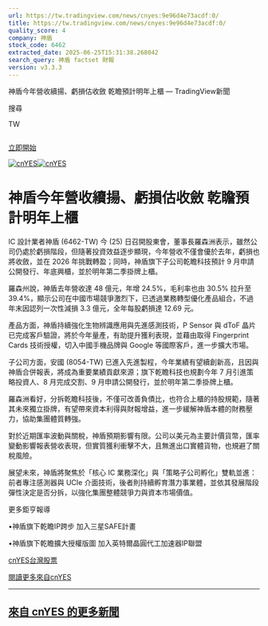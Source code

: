 ```yaml
---
url: https://tw.tradingview.com/news/cnyes:9e96d4e73acdf:0/
title: https://tw.tradingview.com/news/cnyes:9e96d4e73acdf:0/
quality_score: 4
company: 神盾
stock_code: 6462
extracted_date: 2025-06-25T15:31:38.268042
search_query: 神盾 factset 財報
version: v3.3.3
---
```


 神盾今年營收續揚、虧損估收斂 乾瞻預計明年上櫃 — TradingView新聞





















































































































 



搜尋

TW




![]()

[立即開始](/pricing/?source=header_go_pro_button&feature=start_free_trial)

[![cnYES](https://s3.tradingview.com/news/logo/cnyes--theme-light.svg)![cnYES](https://s3.tradingview.com/news/logo/cnyes--theme-dark.svg)](https://cnyes.com/)

# 神盾今年營收續揚、虧損估收斂 乾瞻預計明年上櫃

IC 設計業者神盾 (6462-TW) 今 (25) 日召開股東會，董事長羅森洲表示，雖然公司仍處於虧損階段，但隨著投資效益逐步顯現，今年營收不僅會優於去年，虧損也將收斂，並在 2026 年挑戰轉盈；同時，神盾旗下子公司乾瞻科技預計 9 月申請公開發行、年底興櫃，並於明年第二季掛牌上櫃。

羅森州說，神盾去年營收達 48 億元，年增 24.5%，毛利率也由 30.5% 拉升至 39.4%，顯示公司在中國市場競爭激烈下，已透過業務轉型優化產品組合，不過年末因認列一次性減損 3.3 億元，全年每股虧損達 12.69 元。

產品方面，神盾持續強化生物辨識應用與先進感測技術，P Sensor 與 dToF 晶片已完成客戶驗證，將於今年量產，有助提升獲利表現，並藉由取得 Fingerprint Cards 技術授權，切入中國手機品牌與 Google 等國際客戶，進一步擴大市場。

子公司方面，安國 (8054-TW) 已進入先進製程，今年業績有望續創新高，且因與神盾合併報表，將成為重要業績貢獻來源；旗下乾瞻科技也規劃今年 7 月引進策略投資人、8 月完成交割、9 月申請公開發行，並於明年第二季掛牌上櫃。

羅森洲看好，分拆乾瞻科技後，不僅可改善負債比，也符合上櫃的持股規範，隨著其未來獨立掛牌，有望帶來資本利得與財報增益，進一步緩解神盾本體的財務壓力，協助集團體質轉強。

對於近期匯率波動與關稅，神盾預期影響有限。公司以美元為主要計價貨幣，匯率變動影響報表營收表現，但實質獲利衝擊不大，且無進出口實體貨物，也規避了關稅風險。

展望未來，神盾將聚焦於「核心 IC 業務深化」與「策略子公司孵化」雙軌並進：前者專注感測器與 UCIe 介面技術，後者則持續孵育潛力事業體，並依其發展階段彈性決定是否分拆，以強化集團整體競爭力與資本市場價值。

更多鉅亨報導

•神盾旗下乾瞻IP跨步 加入三星SAFE計畫

•神盾旗下乾瞻擴大授權版圖 加入英特爾晶圓代工加速器IP聯盟

[cnYES](/news/providers/cnyes)[台灣股票](/markets/stocks-taiwan/news/)

[閱讀更多來自cnYES](https://cnyes.com/)

---

## [來自 cnYES 的更多新聞](/news-flow/?provider=cnyes)